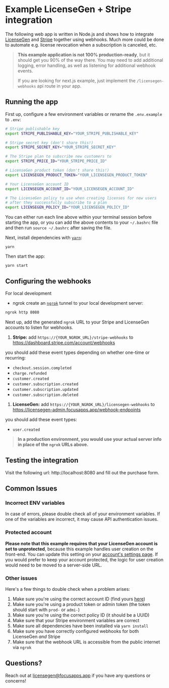 # Example LicenseGen + Stripe integration
The following web app is written in Node.js and shows how to integrate
[LicenseGen](https://licensegen.focusapps.app) and [Stripe](https://stripe.com) together
using webhooks. Much more could be done to automate e.g. license
revocation when a subscription is canceled, etc.

> **This example application is not 100% production-ready**, but it should
> get you 90% of the way there. You may need to add additional logging,
> error handling, as well as listening for additional webhook events.
>
> If you are looking for next.js example, just implement the `/licensegen-webhooks` api route in your app.

## Running the app

First up, configure a few environment variables or rename the `.env.example` to `.env`:
```bash
# Stripe publishable key
export STRIPE_PUBLISHABLE_KEY="YOUR_STRIPE_PUBLISHABLE_KEY"

# Stripe secret key (don't share this!)
export STRIPE_SECRET_KEY="YOUR_STRIPE_SECRET_KEY"

# The Stripe plan to subscribe new customers to
export STRIPE_PRICE_ID="YOUR_STRIPE_PRICE_ID"

# LicenseGen product token (don't share this!)
export LICENSEGEN_PRODUCT_TOKEN="YOUR_LICENSEGEN_PRODUCT_TOKEN"

# Your LicenseGen account ID
export LICENSEGEN_ACCOUNT_ID="YOUR_LICENSEGEN_ACCOUNT_ID"

# The LicenseGen policy to use when creating licenses for new users
# after they successfully subscribe to a plan
export LICENSEGEN_POLICY_ID="YOUR_LICENSEGEN_POLICY_ID"
```

You can either run each line above within your terminal session before
starting the app, or you can add the above contents to your `~/.bashrc`
file and then run `source ~/.bashrc` after saving the file.

Next, install dependencies with [`yarn`](https://yarnpkg.comg):
```
yarn
```

Then start the app:
```
yarn start
```

## Configuring the webhooks

For local development

- ngrok
create an [`ngrok`](https://ngrok.com) tunnel to your
local development server:

```bash
ngrok http 8080
```

Next up, add the generated `ngrok` URL to your Stripe and LicenseGen accounts to
listen for webhooks.

1. **Stripe:** add `https://{YOUR_NGROK_URL}/stripe-webhooks` to https://dashboard.stripe.com/account/webhooks

you should add these event types depending on whether one-time or recurring:

- `checkout.session.completed`
- `charge.refunded`
- `customer.created`
- `customer.subscription.created`
- `customer.subscription.updated`
- `customer.subscription.deleted`

1. **LicenseGen:** add `https://{YOUR_NGROK_URL}/licensegen-webhooks` to https://licensegen-admin.focusapps.app/webhook-endpoints

you should add these event types:

- `user.created`

> **In a production environment, you would use your actual server info in place of
> the `ngrok` URLs above.**

## Testing the integration

Visit the following url: http://localhost:8080 and fill out the purchase form.

## Common Issues

### Incorrect ENV variables

In case of errors, please double check all of your environment variables.
If one of the variables are incorrect, it may cause API authentication
issues.

### Protected account

**Please note that this example requires that your LicenseGen account is
set to unprotected**, because this example handles user creation
on the front-end. You can update this setting on your [account's
settings page](https://licensegen-admin.focusapps.app/settings). If you would prefer
to keep your account protected, the logic for user creation would
need to be moved to a server-side URL.

### Other issues

Here's a few things to double check when a problem arises:

1. Make sure you're using the correct account ID (find yours [here](https://licensegen-admin.focusapps.app/settings))
1. Make sure you're using a product token or admin token (the token should start with `prod-` or `admi-`)
1. Make sure you're using the correct policy ID (it should be a UUID)
1. Make sure that your Stripe environment variables are correct
1. Make sure all dependencies have been installed via `yarn install`
1. Make sure you have correctly configured webhooks for both LicenseGen _and_ Stripe
1. Make sure that the webhook URL is accessible from the public internet via `ngrok`

## Questions?

Reach out at [licensegen@focusapps.app](mailto:licensegen@focusapps.app) if you have any
questions or concerns!

